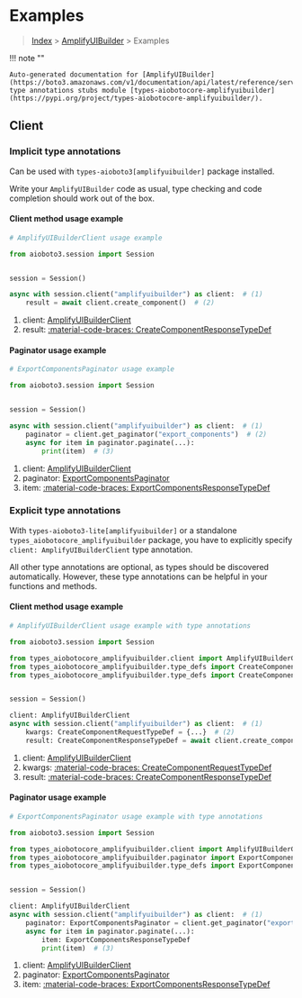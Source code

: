 # Examples

> [Index](../README.md) > [AmplifyUIBuilder](./README.md) > Examples

!!! note ""

    Auto-generated documentation for [AmplifyUIBuilder](https://boto3.amazonaws.com/v1/documentation/api/latest/reference/services/amplifyuibuilder.html#amplifyuibuilder)
    type annotations stubs module [types-aiobotocore-amplifyuibuilder](https://pypi.org/project/types-aiobotocore-amplifyuibuilder/).

## Client

### Implicit type annotations

Can be used with `types-aioboto3[amplifyuibuilder]` package installed.

Write your `AmplifyUIBuilder` code as usual,
type checking and code completion should work out of the box.



#### Client method usage example

```python
# AmplifyUIBuilderClient usage example

from aioboto3.session import Session


session = Session()

async with session.client("amplifyuibuilder") as client:  # (1)
    result = await client.create_component()  # (2)
```

1. client: [AmplifyUIBuilderClient](./client.md)
2. result: [:material-code-braces: CreateComponentResponseTypeDef](./type_defs.md#createcomponentresponsetypedef)



#### Paginator usage example

```python
# ExportComponentsPaginator usage example

from aioboto3.session import Session


session = Session()

async with session.client("amplifyuibuilder") as client:  # (1)
    paginator = client.get_paginator("export_components")  # (2)
    async for item in paginator.paginate(...):
        print(item)  # (3)
```

1. client: [AmplifyUIBuilderClient](./client.md)
2. paginator: [ExportComponentsPaginator](./paginators.md#exportcomponentspaginator)
3. item: [:material-code-braces: ExportComponentsResponseTypeDef](./type_defs.md#exportcomponentsresponsetypedef)




### Explicit type annotations

With `types-aioboto3-lite[amplifyuibuilder]`
or a standalone `types_aiobotocore_amplifyuibuilder` package, you have to explicitly specify
`client: AmplifyUIBuilderClient` type annotation.

All other type annotations are optional, as types should be discovered automatically.
However, these type annotations can be helpful in your functions and methods.


#### Client method usage example

```python
# AmplifyUIBuilderClient usage example with type annotations

from aioboto3.session import Session

from types_aiobotocore_amplifyuibuilder.client import AmplifyUIBuilderClient
from types_aiobotocore_amplifyuibuilder.type_defs import CreateComponentResponseTypeDef
from types_aiobotocore_amplifyuibuilder.type_defs import CreateComponentRequestTypeDef


session = Session()

client: AmplifyUIBuilderClient
async with session.client("amplifyuibuilder") as client:  # (1)
    kwargs: CreateComponentRequestTypeDef = {...}  # (2)
    result: CreateComponentResponseTypeDef = await client.create_component(**kwargs)  # (3)
```

1. client: [AmplifyUIBuilderClient](./client.md)
2. kwargs: [:material-code-braces: CreateComponentRequestTypeDef](./type_defs.md#createcomponentrequesttypedef)
3. result: [:material-code-braces: CreateComponentResponseTypeDef](./type_defs.md#createcomponentresponsetypedef)



#### Paginator usage example

```python
# ExportComponentsPaginator usage example with type annotations

from aioboto3.session import Session

from types_aiobotocore_amplifyuibuilder.client import AmplifyUIBuilderClient
from types_aiobotocore_amplifyuibuilder.paginator import ExportComponentsPaginator
from types_aiobotocore_amplifyuibuilder.type_defs import ExportComponentsResponseTypeDef


session = Session()

client: AmplifyUIBuilderClient
async with session.client("amplifyuibuilder") as client:  # (1)
    paginator: ExportComponentsPaginator = client.get_paginator("export_components")  # (2)
    async for item in paginator.paginate(...):
        item: ExportComponentsResponseTypeDef
        print(item)  # (3)
```

1. client: [AmplifyUIBuilderClient](./client.md)
2. paginator: [ExportComponentsPaginator](./paginators.md#exportcomponentspaginator)
3. item: [:material-code-braces: ExportComponentsResponseTypeDef](./type_defs.md#exportcomponentsresponsetypedef)





